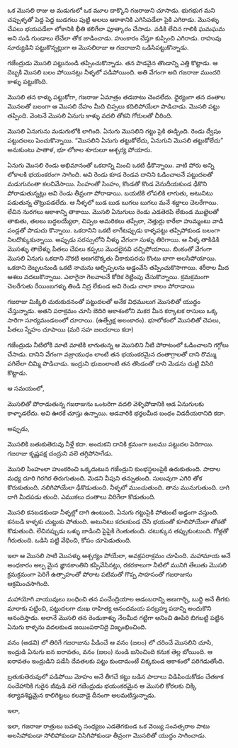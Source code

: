 ﻿ఒక మొసలి రాజు ఆ మడుగులో ఒక మూల దాక్కొని గజరాజుని చూసాడు. భుగభుగ మని చప్పుళ్ళతో పెద్ద పెద్ద బుడగలు పుట్టి అలలు ఆకాశానికి ఎగిసిపడేలా పైకి ఎగిరాడు. మొసళ్ళు చేపలు భయపడేలా లోకానికి భీతి కలిగేలా ఫూత్కారం చేసాడు. వడికి లేచిన గాలికి ఘమఘమ అని సుడి గుండాలు లేచేలా తోక జాడించాడు. హుంకారం చేస్తూ కుప్పించి ఎగిరాడు. రాహువు సూర్యుడిని పట్టుకొన్నట్లుగా ఆ మొసలిరాజు ఆ గజరాజుని ఒడిసిపట్టుకొన్నాడు.

గజేంద్రుడు మొసలి పట్టునుండి తప్పించుకొన్నాడు. తన పొడవైన తొండాన్ని ఎత్తి కొట్టాడు. ఆ దెబ్బకి మొసలి బలం పోయినట్లు నీళ్ళలో పడిపోయింది. అతి వేగంగా అది గజరాజు ముందరి కాళ్ళు పట్టుకొంది.

మొసలి తన కాళ్ళు పట్టుకోగా, గజరాజు ఏమాత్రం తడబాటు చెందలేదు. ధైర్యంగా తన దంతాల మొనలతో బలంగా ఆ మొసలి దేహం మీది చిప్పలు కదిలిపోయేలా పొడిచాడు. మొసలి పట్టు తప్పింది. వెంటనే మొసలి ఏనుగు కాళ్ళు వదలి తోకని గోరులతో చీరింది.

మొసలి ఏనుగును మడుగులోకి లాగింది. ఏనుగు మొసలిని గట్టు పైకి ఈడ్చింది. రెండు ద్వేషం పట్టుదలలు పెంచుకొన్నాయి. “మొసలిని ఏనుగు తట్టుకోలేదు, ఏనుగుని మొసలి తట్టుకోలేదు” అనుకుంటు పాతాళ, భూ లోకాల శూరులూ ఆశ్చర్య పోయారు.

ఏనుగు మొసలి రెండు అభిమానంతో ఒకదాన్ని మించి ఒకటి ఢీకొన్నాయి. వాటి పోరు అన్ని లోకాలకి భయంకరంగా సాగింది. అవి రెండు కూడ రెండవ దానిని ఓడించాలనే పట్టుదలతో మడుగునంతా కలచివేసాయి. సింహంతో సింహం, కొండతో కొండ వెనుదీయకుండ ఢీకొని పోరాడుతున్నట్లు అవి రెండు తీవ్రంగా పోరాడాయి. బయటికి లోపలికి లాగుతు, అటునిటు పడుతున్న తొట్రుపడలేదు. ఆ నీళ్ళలో బుడ బుడ బుగలు బుగలు మనే శబ్దాలు చెలరేగాయి. లేచిన నురగలు ఆకాశాన్ని తాకాయి. మొసలి ఏనుగులు రెండు ఎడతెరపి లేకుండ ముట్టెలతో తాకుతు, తలలు బద్ధలయ్యేలా, చిప్పల అమరికలు తప్పేలా, నెత్తుర్లు కారేలా హుమ్మంటు వాడి పండ్లతో పొడుచు కొన్నాయి. ఒకదానిని ఒకటి లాగేటప్పుడు కాళ్ళపట్టు తప్పిపోకుండ బలంగా నిలదొక్కుకున్నాయి. అప్పుడు సరస్సులోని నీళ్ళు వేగంగా సుళ్ళు తిరిగాయి. ఆ నీళ్ళ తాకిడికి మొసళ్ళు తాబేళ్ళు పీతలు చేపలు కప్పలు మొదలైనవి చచ్చిపోయాయి. బింకంతో వేగంగా మొసలి ఏనుగు ఒకదాని నొకటి అణగదొక్కతు చీకాకుపరచు కొంటు బాగా అలసిపోయాయి. ఒకదాని దెబ్బలనుండి ఒకటి నాచును ఆల్చిప్పలను అడ్డంవేసి తప్పించుకొసాగాయి. శరీరాల మీద ఆశలు వదలుకొన్నాయి. ఎలాగైనా గెలవాలనే కోరిక రెట్టింపు చేసుకొన్నాయి. క్రమక్రమంగా చెలరేగుతు రేయింబగళ్ళు తిండి నిద్ర లేకుండ అవి రెండు చాలా కాలం పోరాడాయి

గజరాజు మిక్కిలి చురుకుదనంతో పట్టుదలతో అనేక విధములుగ మొసలితో యుద్ధం చేస్తున్నాడు. అతని పరాక్రమం చూసి బెదిరి ఆకాశంలోని మకర మీన కర్కాటక రాసులు ఒక్క సారిగా సూర్యమండలంలో దూరాయి. (ఉత్ప్రేక్ష అలంకారం). భూలోకంలో మొసలితో చెపలు, పీతలు స్నేహం చూపాయి (మరి సహ జలచరాలు కదా)

గజేంద్రుడు నీటిలోకి మాటి మాటికి లాగుతున్న ఆ మొసలిని నీటి పోరాటంలో ఓడించాలని గగ్గోలు చేసాడు. దానిని వేగంగా వజ్రాయుధం లాంటి తన భయంకరమైన దంతాగ్రాలతో దాని రొమ్ము పగిలేలా చిమ్మి పొడిచాడు. ఇంద్రుని భుజంలాంటి తన తొండంతో దాని మెడను చుట్టి విసిరి కొట్టాడు.

ఆ సమయంలో, 

మొసలితో పోరాడుతున్న గజరాజును ఒంటరిగా వదలి వెళ్ళిపోడానికి ఆడ ఏనుగులకు కాళ్ళాడలేదు. అవి ఊరకే చూస్తు ఉన్నాయి. ఆడవారికి భర్తలమీద బంధం విడదీయరానిది కదా.

అప్పుడు, 

మొసలికి బతుకుతెరువు నీళ్లే కదా. అందుకని దానికి క్రమంగా బలము పట్టుదల పెరిగాయి. గజరాజు కృష్ణపక్ష చంద్రుని వలె తగ్గిపోసాగేడు.

మొసలి సింహంలా హుంకరించి ఒక్కదుటున గజేంద్రుని కుంభస్థలంపైకి ఉరుకుతుంది. పాదాల మధ్య దూరి గిరగిర తిరుగుతుంది. మెడని వీపుని తన్నుతుంది. సులువుగా ఎగిరి తోక కొరుకుతుంది. నలిగిపోయేలా ఢీకొడుతుంది. నీళ్ళలో ముంచుతుంది. తాను మునుగుతుంది. దాగి దాగి మీదపడు తుంది. ఎముకలు దంతాలు విరిగేలా కొడుతుంది.

మొసలి కనబడకుండా నీళ్ళల్లో దాగి ఉంటుంది. ఏనుగు గట్టుపైకి పోతుంటే అడ్డంగా వస్తుంది. కనబడి కాళ్ళకు చుట్టుకు పోతుంది. అటునిటు కదలకుండ చేసి భయంతో కూలిపోయేలా తోకతో కొడుతుంది. లేచినప్పుడు ఒళ్ళు జాడించి పైపైకి గెంతుతుంది. చటుక్కున తప్పుకుంటుంది. గోళ్లతో గీరుతుంది. ఒడిసి పట్టి వేధించి, కోపం చూపెడుతుంది.

ఇలా ఆ మొసలి సాటి మొసళ్ళు ఆశ్చర్యం పోయేలా, అవక్రపరాక్రమం చూపింది. మహామాయ అనే అంధకారం అల్ప మైన ఙ్ఞానకాంతిని కప్పివేసినట్లు, రకరకాలుగా నీటిలో మునిగి తేలుతు మొసలి క్రమక్రమంగా పెరిగే ఉత్సాహంతో పోరాట పటిమతో గొప్ప సాహసంతో గజరాజును ఆక్రమించసాగింది.

మహాయోగి వాయువులు బంధించి తన పంచేంద్రియాల ఆడంబరాన్ని అణగార్చి, బుద్ధి అనే తీగకు మారాకు పట్టించి, పట్టుదలగా దుఃఖ రాహిత్య ఆనందమయ పరబ్రహ్మ పదాన్ని అందుకొని ఆనందిస్తాడు. అలానే మొసలి తన రెండుకాళ్ళు నేలమీద గట్టిగా ఆనించి ఊపిరి బిగబట్టి పట్టిన ఏనుగు కాళ్ళను వదలకుండ జయింపరానిదై విజృంభించింది.

వనం (అడవి) లో తిరిగే గజరాజును పీడించే ఆ వనం (జలం) లో చరించే మొసలిని చూసి, ఇంద్రుడి ఏనుగు ఐన ఐరావతం, వనం (జలం) నుండి జనించింది కనుక తెల్ల బోయింది. ఆ ఐరావతం ఇంద్రుడిని పడేసి దేవతలకు పట్టు కుందామంటే చిక్కకుండ ఆకాశంలో పరిగెడుతోంది.

బ్రతుకుతెరువులో పడిపోయి మోహం అనే తీగచే కట్టు బడిన పాదాలు విడిపించుకోడం చేతకాక సందేహానికి గురైన జీవుడి వలె గజేంద్రుడు భయంకరమైన ఆ మొసలి కోరలకు చిక్కి శల్యావశిష్టమైన కాలిగిట్టలు కలవాడై దీనంగా అలమటిస్తున్నాడు.

ఇలా, 

ఇలా, గజరాజు రాత్రులు బవళ్ళు సంధ్యలు ఎడతెగకుండ ఒక వెయ్యి సంవత్సరాల పాటు అలసిపోకుండా సోలిపోకుండా విసిగిపోకుండా తీవ్రంగా మొసలితో యుద్ధం సాగించాడు.

